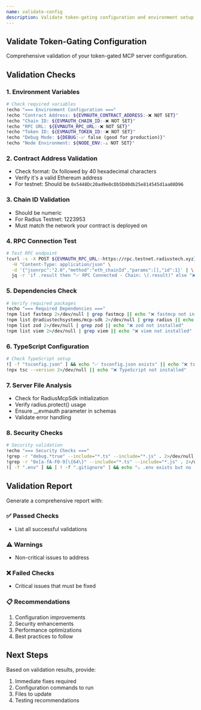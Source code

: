 ```yaml
---
name: validate-config
description: Validate token-gating configuration and environment setup
---
```


## Validate Token-Gating Configuration

Comprehensive validation of your token-gated MCP server configuration.

## Validation Checks

### 1. Environment Variables

```bash
# Check required variables
!echo "=== Environment Configuration ==="
!echo "Contract Address: ${EVMAUTH_CONTRACT_ADDRESS:-❌ NOT SET}"
!echo "Chain ID: ${EVMAUTH_CHAIN_ID:-❌ NOT SET}"
!echo "RPC URL: ${EVMAUTH_RPC_URL:-❌ NOT SET}"
!echo "Token ID: ${EVMAUTH_TOKEN_ID:-❌ NOT SET}"
!echo "Debug Mode: ${DEBUG:-✅ false (good for production)}"
!echo "Node Environment: ${NODE_ENV:-⚠️ NOT SET}"
```

### 2. Contract Address Validation

- Check format: 0x followed by 40 hexadecimal characters
- Verify it's a valid Ethereum address
- For testnet: Should be `0x5448Dc20ad9e0cDb5Dd0db25e814545d1aa08D96`

### 3. Chain ID Validation

- Should be numeric
- For Radius Testnet: 1223953
- Must match the network your contract is deployed on

### 4. RPC Connection Test

```bash
# Test RPC endpoint
!curl -s -X POST ${EVMAUTH_RPC_URL:-https://rpc.testnet.radiustech.xyz} \
  -H "Content-Type: application/json" \
  -d '{"jsonrpc":"2.0","method":"eth_chainId","params":[],"id":1}' | \
  jq -r 'if .result then "✅ RPC Connected - Chain: \(.result)" else "❌ RPC Connection Failed" end'
```

### 5. Dependencies Check

```bash
# Verify required packages
!echo "=== Required Dependencies ==="
!npm list fastmcp 2>/dev/null | grep fastmcp || echo "❌ fastmcp not installed"
!npm list @radiustechsystems/mcp-sdk 2>/dev/null | grep radius || echo "❌ Radius SDK not installed"
!npm list zod 2>/dev/null | grep zod || echo "❌ zod not installed"
!npm list viem 2>/dev/null | grep viem || echo "❌ viem not installed"
```

### 6. TypeScript Configuration

```bash
# Check TypeScript setup
![ -f "tsconfig.json" ] && echo "✅ tsconfig.json exists" || echo "❌ tsconfig.json missing"
!npx tsc --version 2>/dev/null || echo "❌ TypeScript not installed"
```

### 7. Server File Analysis

- Check for RadiusMcpSdk initialization
- Verify radius.protect() usage
- Ensure __evmauth parameter in schemas
- Validate error handling

### 8. Security Checks

```bash
# Security validation
!echo "=== Security Checks ==="
!grep -r "debug.*true" --include="*.ts" --include="*.js" . 2>/dev/null && echo "⚠️ Debug mode enabled in code" || echo "✅ No hardcoded debug mode"
!grep -r "0x[a-fA-F0-9]\{64\}" --include="*.ts" --include="*.js" . 2>/dev/null && echo "⚠️ Possible private key in code" || echo "✅ No private keys detected"
![ -f ".env" ] && [ ! -f ".gitignore" ] && echo "⚠️ .env exists but no .gitignore" || echo "✅ Environment files protected"
```

## Validation Report

Generate a comprehensive report with:

### ✅ Passed Checks

- List all successful validations

### ⚠️ Warnings

- Non-critical issues to address

### ❌ Failed Checks

- Critical issues that must be fixed

### 📋 Recommendations

1. Configuration improvements
2. Security enhancements
3. Performance optimizations
4. Best practices to follow

## Next Steps

Based on validation results, provide:

1. Immediate fixes required
2. Configuration commands to run
3. Files to update
4. Testing recommendations